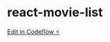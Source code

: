 # react-movie-list

[Edit in Codeflow ⚡️](https://stackblitz.com/~/github.com/montexbjeliseo/react-movie-list)